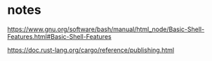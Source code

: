 # notes

https://www.gnu.org/software/bash/manual/html_node/Basic-Shell-Features.html#Basic-Shell-Features

https://doc.rust-lang.org/cargo/reference/publishing.html